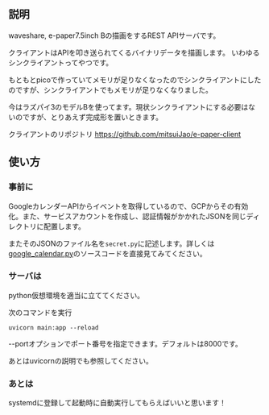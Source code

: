 ## 説明
waveshare, e-paper7.5inch Bの描画をするREST APIサーバです。

クライアントはAPIを叩き送られてくるバイナリデータを描画します。
いわゆるシンクライアントってやつです。

もともとpicoで作っていてメモリが足りなくなったのでシンクライアントにしたのですが、シンクライアントでもメモリが足りなくなりました。

今はラズパイ3のモデルBを使ってます。現状シンクライアントにする必要はないのですが、とりあえず完成形を置いときます。

クライアントのリポジトリ
https://github.com/mitsuiJao/e-paper-client


## 使い方
### 事前に
GoogleカレンダーAPIからイベントを取得しているので、GCPからその有効化。また、サービスアカウントを作成し、認証情報がかかれたJSONを同じディレクトリに配置します。

またそのJSONのファイル名を`secret.py`に記述します。詳しくは[google_calendar.py](https://github.com/mitsuiJao/e-paper-server/blob/main/google_calendar.py)のソースコードを直接見てみてください。

### サーバは
python仮想環境を適当に立ててください。

次のコマンドを実行
```shell
uvicorn main:app --reload
```

--portオプションでポート番号を指定できます。デフォルトは8000です。

あとはuvicornの説明でも参照してください。

### あとは
systemdに登録して起動時に自動実行してもらえばいいと思います！